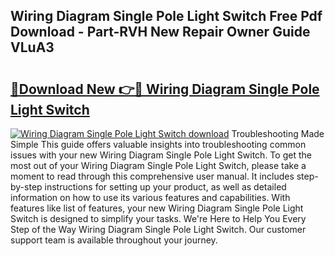 ## Wiring Diagram Single Pole Light Switch Free Pdf Download - Part-RVH New Repair Owner Guide VLuA3

# <h2><a href="http://dfidl59.blite.top/?on=Wiring+Diagram+Single+Pole+Light+Switch">🔗Download New 👉🔴 Wiring Diagram Single Pole Light Switch</a></h2>

[![Wiring Diagram Single Pole Light Switch download](https://i.imgur.com/lujVjoI.png)](http://dfidl59.blite.top/?on=Wiring+Diagram+Single+Pole+Light+Switch)
Troubleshooting Made Simple This guide offers valuable insights into troubleshooting common issues with your new Wiring Diagram Single Pole Light Switch. To get the most out of your Wiring Diagram Single Pole Light Switch, please take a moment to read through this comprehensive user manual. It includes step-by-step instructions for setting up your product, as well as detailed information on how to use its various features and capabilities. With features like list of features, your new Wiring Diagram Single Pole Light Switch is designed to simplify your tasks. We're Here to Help You Every Step of the Way Wiring Diagram Single Pole Light Switch. Our customer support team is available throughout your journey.

